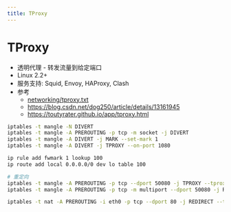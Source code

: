 ```yaml
---
title: TProxy
---
```


# TProxy

- 透明代理 - 转发流量到给定端口
- Linux 2.2+
- 服务支持: Squid, Envoy, HAProxy, Clash
- 参考
  - [networking/tproxy.txt](https://www.kernel.org/doc/Documentation/networking/tproxy.txt)
  - https://blog.csdn.net/dog250/article/details/13161945
  - https://toutyrater.github.io/app/tproxy.html


```bash
iptables -t mangle -N DIVERT
iptables -t mangle -A PREROUTING -p tcp -m socket -j DIVERT
iptables -t mangle -A DIVERT -j MARK --set-mark 1
iptables -t mangle -A DIVERT -j TPROXY --on-port 1080

ip rule add fwmark 1 lookup 100
ip route add local 0.0.0.0/0 dev lo table 100

# 重定向
iptables -t mangle -A PREROUTING -p tcp --dport 50080 -j TPROXY --tproxy-mark 0x1/0x1 --on-port 80
iptables -t mangle -A PREROUTING -p tcp -m multiport --dport 50080 -j REDIRECR --to-port 1234

iptables -t nat -A PREROUTING -i eth0 -p tcp --dport 80 -j REDIRECT --to-port 8080
```
